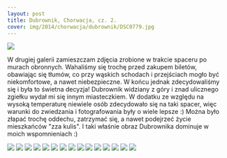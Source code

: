 ```yaml
---
layout: post
title: Dubrownik, Chorwacja, cz. 2.
cover: img/2014/chorwacja/dubrownik/DSC0779.jpg
---
```

<img src="/img/2014/chorwacja/dubrownik/DSC0779.jpg">

W drugiej galerii zamieszczam zdjęcia zrobione w trakcie spaceru po murach obronnych. Wahaliśmy się trochę przed zakupem biletów, obawiając się tłumów, co przy wąskich schodach i przejściach mogło być niekomfortowe, a nawet niebezpieczne. W końcu jednak zdecydowaliśmy się i była to świetna decyzja! Dubrownik widziany z góry i znad ulicznego zgiełku wydał mi się innym miasteczkiem. W dodatku ze względu na wysoką temperaturę niewiele osób zdecydowało się na taki spacer, więc warunki do zwiedzania i fotografowania były o wiele lepsze :) Można było złapać trochę oddechu, zatrzymać się, a nawet podejrzeć życie mieszkańców "zza kulis". I taki właśnie obraz Dubrownika dominuje w moich wspomnieniach :)

<img src="/img/2014/chorwacja/dubrownik/DSC0650.jpg">
<img src="/img/2014/chorwacja/dubrownik/DSC0653.jpg">
<img src="/img/2014/chorwacja/dubrownik/DSC0664.jpg">
<img src="/img/2014/chorwacja/dubrownik/DSC0680.jpg">
<img src="/img/2014/chorwacja/dubrownik/DSC0684.jpg">
<img src="/img/2014/chorwacja/dubrownik/DSC0691.jpg">
<img src="/img/2014/chorwacja/dubrownik/DSC0700.jpg">
<img src="/img/2014/chorwacja/dubrownik/DSC0706.jpg">
<img src="/img/2014/chorwacja/dubrownik/DSC0711.jpg">
<img src="/img/2014/chorwacja/dubrownik/DSC0713.jpg">
<img src="/img/2014/chorwacja/dubrownik/DSC0721.jpg">
<img src="/img/2014/chorwacja/dubrownik/DSC0745.jpg">
<img src="/img/2014/chorwacja/dubrownik/DSC0746.jpg">
<img src="/img/2014/chorwacja/dubrownik/DSC0793.jpg">
<img src="/img/2014/chorwacja/dubrownik/DSC0809.jpg">

<div class="fb-comments" data-href="http://emilkape.github.io/Dubrownik2-2014" data-numposts="5" data-width="100%"></div>
